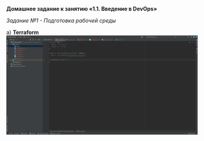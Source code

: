 **Домашнее задание к занятию «1.1. Введение в DevOps»**

_Задание №1 - Подготовка рабочей среды_

а) **Terraform**
![Terraform](image/terraform.png "Terraform")